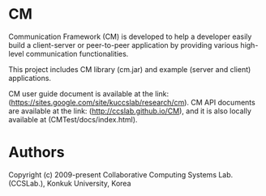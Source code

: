 # CM
Communication Framework (CM) is developed to help a developer easily build a client-server or peer-to-peer application by providing various high-level communication functionalities.

This project includes CM library (cm.jar) and example (server and client) applications.

CM user guide document is available at the link: (https://sites.google.com/site/kuccslab/research/cm).
CM API documents are available at the link: (http://ccslab.github.io/CM), and it is also locally available at (CMTest/docs/index.html).

# Authors
Copyright (c) 2009-present Collaborative Computing Systems Lab. (CCSLab.), Konkuk University, Korea

